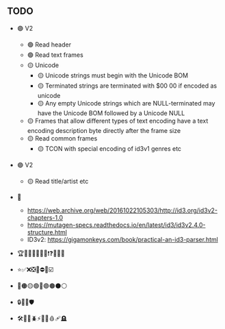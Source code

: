 TODO
----

- 🟣 V2
  - 🟢 Read header
  - 🟢 Read text frames
  - 🟡 Unicode
    - 🟡 Unicode strings must begin with the Unicode BOM
    - 🟡 Terminated strings are terminated with $00 00 if encoded as unicode
    - 🟡 Any empty Unicode strings which are NULL-terminated may have the Unicode BOM followed by a Unicode NULL
  - 🟡 Frames that allow different types of text encoding have a text encoding description byte directly after the frame size
  - 🟡 Read common frames
    - 🟡 TCON with special encoding of id3v1 genres etc
- 🟣 V2
  - 🟡 Read title/artist etc

- 🧠
  - https://web.archive.org/web/20161022105303/http://id3.org/id3v2-chapters-1.0
  - https://mutagen-specs.readthedocs.io/en/latest/id3/id3v2.4.0-structure.html
  - ID3v2: https://gigamonkeys.com/book/practical-an-id3-parser.html

- 🏆🔔🚨🛑📌📍📂❗❓🚩💬🧠
- ⭐✅❌❎🔲⛔🚫☑️
- 🔴🟠🟡🟢🔵🟣🟤⚫⚪
- 🔒🔐🔑🛡
- 🛠🔧🐢🪲⚡💥🔥🩸🩹🪦
